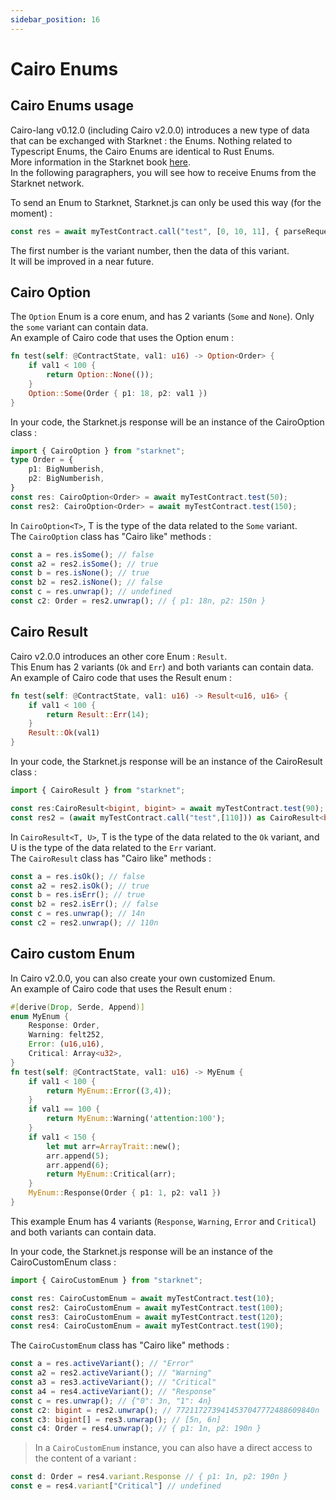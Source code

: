 ```yaml
---
sidebar_position: 16
---
```


# Cairo Enums

## Cairo Enums usage

Cairo-lang v0.12.0 (including Cairo v2.0.0) introduces a new type of data that can be exchanged with Starknet : the Enums. Nothing related to Typescript Enums, the Cairo Enums are identical to Rust Enums.  
More information in the Starknet book [here](https://book.starknet.io/chapter_2/enums.html).  
In the following paragraphers, you will see how to receive Enums from the Starknet network.

To send an Enum to Starknet, Starknet.js can only be used this way (for the moment) :

```typescript
const res = await myTestContract.call("test", [0, 10, 11], { parseRequest: false, parseResponse: false });
```

The first number is the variant number, then the data of this variant.  
It will be improved in a near future.

## Cairo Option

The `Option` Enum is a core enum, and has 2 variants (`Some` and `None`). Only the `some` variant can contain data.  
An example of Cairo code that uses the Option enum :

```rust
fn test(self: @ContractState, val1: u16) -> Option<Order> {
    if val1 < 100 {
        return Option::None(());
    }
    Option::Some(Order { p1: 18, p2: val1 })
}
```

In your code, the Starknet.js response will be an instance of the CairoOption class :

```typescript
import { CairoOption } from "starknet";
type Order = {
    p1: BigNumberish,
    p2: BigNumberish,
}
const res: CairoOption<Order> = await myTestContract.test(50);
const res2: CairoOption<Order> = await myTestContract.test(150);
```

In `CairoOption<T>`, T is the type of the data related to the `Some` variant.  
The `CairoOption` class has "Cairo like" methods :

```typescript
const a = res.isSome(); // false
const a2 = res2.isSome(); // true
const b = res.isNone(); // true
const b2 = res2.isNone(); // false
const c = res.unwrap(); // undefined
const c2: Order = res2.unwrap(); // { p1: 18n, p2: 150n }
```

## Cairo Result

Cairo v2.0.0 introduces an other core Enum : `Result`.  
This Enum has 2 variants (`Ok` and `Err`) and both variants can contain data.  
An example of Cairo code that uses the Result enum :

```rust
fn test(self: @ContractState, val1: u16) -> Result<u16, u16> {
    if val1 < 100 {
        return Result::Err(14);
    }
    Result::Ok(val1)
}
```

In your code, the Starknet.js response will be an instance of the CairoResult class :

```typescript
import { CairoResult } from "starknet";

const res:CairoResult<bigint, bigint> = await myTestContract.test(90);
const res2 = (await myTestContract.call("test",[110])) as CairoResult<bigint, bigint>;
```

In `CairoResult<T, U>`, T is the type of the data related to the `Ok` variant, and U is the type of the data related to the `Err` variant.  
The `CairoResult` class has "Cairo like" methods :

```typescript
const a = res.isOk(); // false
const a2 = res2.isOk(); // true
const b = res.isErr(); // true
const b2 = res2.isErr(); // false
const c = res.unwrap(); // 14n
const c2 = res2.unwrap(); // 110n
```

## Cairo custom Enum

In Cairo v2.0.0, you can also create your own customized Enum.  
An example of Cairo code that uses the Result enum :

```rust
#[derive(Drop, Serde, Append)]
enum MyEnum {
    Response: Order,
    Warning: felt252,
    Error: (u16,u16),
    Critical: Array<u32>,
}
fn test(self: @ContractState, val1: u16) -> MyEnum {
    if val1 < 100 {
        return MyEnum::Error((3,4));
    }
    if val1 == 100 {
        return MyEnum::Warning('attention:100');
    }
    if val1 < 150 {
        let mut arr=ArrayTrait::new();
        arr.append(5);
        arr.append(6);
        return MyEnum::Critical(arr);
    }
    MyEnum::Response(Order { p1: 1, p2: val1 })
}
```

This example Enum has 4 variants (`Response`, `Warning`, `Error` and `Critical`) and both variants can contain data.

In your code, the Starknet.js response will be an instance of the CairoCustomEnum class :

```typescript
import { CairoCustomEnum } from "starknet";

const res: CairoCustomEnum = await myTestContract.test(10);
const res2: CairoCustomEnum = await myTestContract.test(100);
const res3: CairoCustomEnum = await myTestContract.test(120);
const res4: CairoCustomEnum = await myTestContract.test(190);
```

The `CairoCustomEnum` class has "Cairo like" methods :

```typescript
const a = res.activeVariant(); // "Error"
const a2 = res2.activeVariant(); // "Warning"
const a3 = res3.activeVariant(); // "Critical"
const a4 = res4.activeVariant(); // "Response"
const c = res.unwrap(); // {"0": 3n, "1": 4n}
const c2: bigint = res2.unwrap(); // 7721172739414537047772488609840n
const c3: bigint[] = res3.unwrap(); // [5n, 6n]
const c4: Order = res4.unwrap(); // { p1: 1n, p2: 190n }
```

> In a `CairoCustomEnum` instance, you can also have a direct access to the content of a variant :

```typescript
const d: Order = res4.variant.Response // { p1: 1n, p2: 190n }
const e = res4.variant["Critical"] // undefined
```
